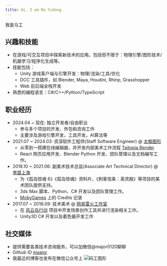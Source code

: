 ```yaml
---
title: Hi, I am Ma Yidong.
---
```

我是马工

## 兴趣和技能

- 在游戏/可交互项目中探索新技术的应用。包括但不限于：物理引擎/图形技术/机器学习/程序化生成等。
- 技能包括：
    - Unity 游戏客户端与引擎开发：物理/渲染/工具/优化
    - DCC 工具插件，如 Blender, Maya, Houdini, Rhinp, Grasshopper
    - Web 前后端全栈开发
- 熟悉的编程语言：C#/C++/Python/TypeScript

## 职业经历
- 2024.04 ~ 现在: 独立开发者/自由职业
    - 参与多个项目的开发、外包和咨询工作
    - 主要涉及游戏引擎开发，工具开发，AI算法等
- 2021.07 ~ 2024.03: 资深软件工程师(Staff Software Engineer) @ [太极图形](https://taichi.graphics/)
    - 从零到一搭建在线编辑器，并开发内部美术工作流程 [Taitopia Render](https://taitopia.design)
    - React 网页应用开发、Blender Python 开发、团队管理以及文档编写工作。
- 2018.10 ~ 2021.06: 副美术技术总监(Associate Art Technical Director) @ [育碧上海](https://www.ubisoft.com/en-us/company/careers/locations/shanghai)
    - 为《孤岛惊魂 6》《孤岛惊魂》资料片、《刺客信条：英灵殿》等项目的美术团队提供支持。
    - 3ds Max 脚本、Python、C# 开发以及团队管理工作。
    - [MobyGames](https://www.mobygames.com/person/980549/ma-yi-dong/) 上的 Credits 记录
- 2017.07 ~ 2018.09: 技术美术 @ [网易雷火工作室](https://leihuo.163.com/index.html)
    - 在 [风云岛行动](https://baike.baidu.com/item/%E9%A3%8E%E4%BA%91%E5%B2%9B%E8%A1%8C%E5%8A%A8) 项目中开发场景创作工具并进行渲染相关工作。
    - Unity3D C# 开发以及着色器开发工作

## 社交媒体

- 提供需要各类技术咨询服务，可以加微信@major0120聊聊
- Github ID [maajor](https://github.com/maajor)
- 我最近的博客也发布在微信公众号上 ![码工图形](/images/qrcode_for_gh_d3dd28fa887d_258.jpg)